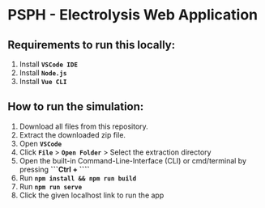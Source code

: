 # PSPH - Electrolysis Web Application

## Requirements to run this locally:
1. Install **```VSCode IDE```**
2. Install **```Node.js```**
3. Install **```Vue CLI```**
## How to run the simulation:

1. Download all files from this repository.
2. Extract the downloaded zip file.
3. Open **```VSCode```**
4. Click **```File```** > **```Open Folder```** > Select the extraction directory
5. Open the built-in Command-Line-Interface (CLI) or cmd/terminal by pressing **```Ctrl + ````**
6. Run **```npm install && npm run build```**
7. Run **```npm run serve```**
8. Click the given localhost link to run the app



